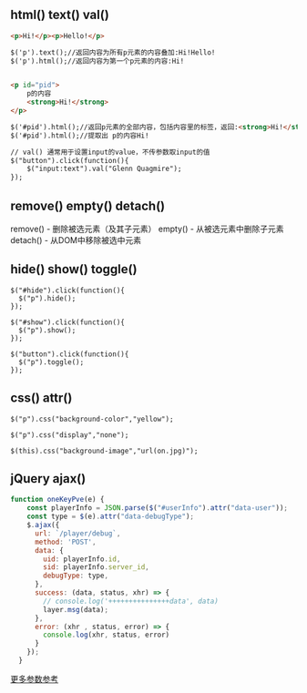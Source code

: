 ## html() text() val()
```html
<p>Hi!</p><p>Hello!</p>

$('p').text();//返回内容为所有p元素的内容叠加:Hi!Hello!
$('p').html();//返回内容为第一个p元素的内容:Hi!


<p id="pid">
	p的内容
    <strong>Hi!</strong>
</p>

$('#pid').html();//返回p元素的全部内容，包括内容里的标签，返回:<strong>Hi!</strong>
$('#pid').html();//提取出 p的内容Hi!

// val() 通常用于设置input的value，不传参数取input的值
$("button").click(function(){
    $("input:text").val("Glenn Quagmire");
});
```

## remove() empty() detach()
remove() - 删除被选元素（及其子元素）
empty() - 从被选元素中删除子元素
detach() - 从DOM中移除被选中元素

## hide() show() toggle()
```
$("#hide").click(function(){
  $("p").hide();
});
 
$("#show").click(function(){
  $("p").show();
});

$("button").click(function(){
  $("p").toggle();
});
```

## css() attr()
```
$("p").css("background-color","yellow");

$("p").css("display","none");

$(this).css("background-image","url(on.jpg)");
```

## jQuery ajax()
```js
function oneKeyPve(e) {
    const playerInfo = JSON.parse($("#userInfo").attr("data-user"));
    const type = $(e).attr("data-debugType");
    $.ajax({
      url: `/player/debug`,
      method: 'POST',
      data: {
        uid: playerInfo.id,
        sid: playerInfo.server_id,
        debugType: type,
      },
      success: (data, status, xhr) => {
        // console.log('+++++++++++++++data', data)
        layer.msg(data);
      },
      error: (xhr , status, error) => {
        console.log(xhr, status, error)
      }
    });
  }
```
[更多参数参考](https://www.w3schools.com/jquery/ajax_ajax.asp)

